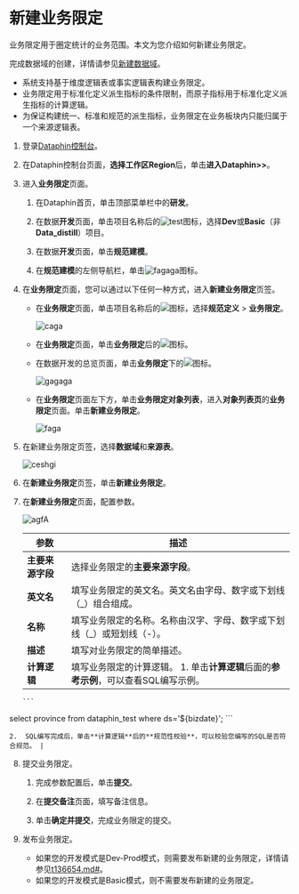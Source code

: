# 新建业务限定

业务限定用于圈定统计的业务范围。本文为您介绍如何新建业务限定。

完成数据域的创建，详情请参见[新建数据域](/cn.zh-CN/数仓规划/业务板块/新建数据域.md)。

-   系统支持基于维度逻辑表或事实逻辑表构建业务限定。
-   业务限定用于标准化定义派生指标的条件限制，而原子指标用于标准化定义派生指标的计算逻辑。
-   为保证构建统一、标准和规范的派生指标，业务限定在业务板块内只能归属于一个来源逻辑表。

1.  登录[Dataphin控制台](https://dataphin.console.aliyun.com/workingArea)。

2.  在Dataphin控制台页面，**选择工作区Region**后，单击**进入Dataphin\>\>**。

3.  进入**业务限定**页面。

    1.  在Dataphin首页，单击顶部菜单栏中的**研发**。

    2.  在数据**开发**页面，单击项目名称后的![test](https://static-aliyun-doc.oss-accelerate.aliyuncs.com/assets/img/zh-CN/9887549951/p110089.png)图标，选择**Dev**或**Basic**（非**Data\_distill**）项目。

    3.  在数据**开发**页面，单击**规范建模**。

    4.  在**规范建模**的左侧导航栏，单击![fagaga](https://static-aliyun-doc.oss-accelerate.aliyuncs.com/assets/img/zh-CN/3787549951/p100510.png)图标。

4.  在**业务限定**页面，您可以通过以下任何一种方式，进入**新建业务限定**页签。

    -   在**业务限定**页面，单击项目名称后的![](https://static-aliyun-doc.oss-accelerate.aliyuncs.com/assets/img/zh-CN/0887549951/p69318.png)图标，选择**规范定义** \> **业务限定**。

        ![caga](https://static-aliyun-doc.oss-accelerate.aliyuncs.com/assets/img/zh-CN/9490987951/p100512.png)

    -   在**业务限定**页面，单击**业务限定**后的![](https://static-aliyun-doc.oss-accelerate.aliyuncs.com/assets/img/zh-CN/0887549951/p69320.png)图标。
    -   在数据开发的总览页面，单击**业务限定**下的![](https://static-aliyun-doc.oss-accelerate.aliyuncs.com/assets/img/zh-CN/0887549951/p69322.png)图标。

        ![gagaga](https://static-aliyun-doc.oss-accelerate.aliyuncs.com/assets/img/zh-CN/7687549951/p100514.png)

    -   在**业务限定**页面左下方，单击**业务限定对象列表**，进入**对象列表页**的**业务限定**页面。单击**新建业务限定**。

        ![faga](https://static-aliyun-doc.oss-accelerate.aliyuncs.com/assets/img/zh-CN/9490987951/p100515.png)

5.  在新建业务限定页签，选择**数据域**和**来源表**。

    ![ceshgi](https://static-aliyun-doc.oss-accelerate.aliyuncs.com/assets/img/zh-CN/9490987951/p100518.png)

6.  在**新建业务限定**页签，单击**新建业务限定**。

7.  在**新建业务限定**页面，配置参数。

    ![agfA](https://static-aliyun-doc.oss-accelerate.aliyuncs.com/assets/img/zh-CN/9490987951/p100519.png)

    |参数|描述|
    |--|--|
    |**主要来源字段**|选择业务限定的**主要来源字段**。|
    |**英文名**|填写业务限定的英文名。英文名由字母、数字或下划线（\_）组合组成。|
    |**名称**|填写业务限定的名称。名称由汉字、字母、数字或下划线（\_）或短划线（-）。|
    |**描述**|填写对业务限定的简单描述。|
    |**计算逻辑**|填写业务限定的计算逻辑。     1.  单击**计算逻辑**后面的**参考示例**，可以查看SQL编写示例。

        ```
select province from dataphin_test where ds='${bizdate}';
        ```

    2.  SQL编写完成后，单击**计算逻辑**后的**规范性校验**，可以校验您编写的SQL是否符合规范。 |

8.  提交业务限定。

    1.  完成参数配置后，单击**提交**。

    2.  在**提交备注**页面，填写备注信息。

    3.  单击**确定并提交**，完成业务限定的提交。

9.  发布业务限定。

    -   如果您的开发模式是Dev-Prod模式，则需要发布新建的业务限定，详情请参见[t136654.md\#](/cn.zh-CN/任务发布/管理发布任务.md)。
    -   如果您的开发模式是Basic模式，则不需要发布新建的业务限定。

